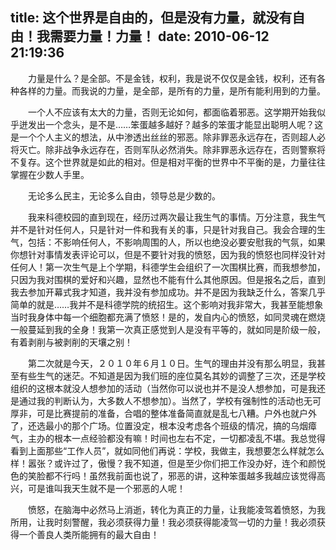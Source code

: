 title: 这个世界是自由的，但是没有力量，就没有自由！我需要力量！力量！
date: 2010-06-12 21:19:36
---

　　力量是什么？是全部。不是金钱，权利，我是说不仅仅是金钱，权利，还有各种各样的力量。而我说的力量，是全部，是所有的力量，是所有能利用到的力量。

　　一个人不应该有太大的力量，否则无论如何，都面临着邪恶。这学期开始我似乎迸发出一个念头，是不是……笨蛋越多越好？越多的笨蛋才能显出聪明人呢？这是一个个人主义的想法，从中渗透出丝丝的邪恶。除非罪恶永远存在，否则超人必将灭亡。除非战争永远存在，否则军队必然消失。除非罪恶永远存在，否则警察将不复存。这个世界就是如此的相对。但是相对平衡的世界中不平衡的是，力量往往掌握在少数人手里。

　　无论多么民主，无论多么自由，领导总是少数的。

　　我来科德校园的直到现在，经历过两次最让我生气的事情。万分注意，我生气并不是针对任何人，只是针对一件和我有关的事，只是针对我自己。我会合理的生气，包括：不影响任何人，不影响周围的人，所以也绝没必要安慰我的气氛，如果你想针对事情发表评论可以，但是不要针对我的愤怒，因为我的愤怒也同样没针对任何人！第一次生气是上个学期，科德学生会组织了一次围棋比赛，而我想参加，只因为我对围棋的爱好和兴趣，显然也不能有什么其他原因。但是报名之后，直到我去参加开幕式我才知道，我并没有参加成功。并不是因为我缺乏什么，答案几乎简单的就是……我并不是科德学院的统招生。这个影响对我非常大，我甚至能想象当时我身体中每一个细胞都充满了愤怒！是的，发自内心的愤怒，如同灵魂在燃烧一般蔓延到我的全身！我第一次真正感觉到人是没有平等的，就如同是阶级一般，有着剥削与被剥削的天壤之别！

　　第二次就是今天，２０１０年６月１０日。生气的理由并没有那么明显，我甚至有些生气的迷茫。不知道是因为我们班的座位莫名其妙的调整了三次，还是学校组织的这根本就没人想参加的活动（当然你可以说也并不是没人想参加，可是我还是通过我的判断认为，大多数人不想参加）。当然了，学校有强制性的活动也无可厚非，可是比赛提前的准备，合唱的整体准备简直就是乱七八糟。户外也就户外了，还选最小的那个广场。位置没定，根本没考虑各个班级的情况，搞的乌烟瘴气，主办的根本一点经验都没有嘛！时间也左右不定，一切都凌乱不堪。我总觉得看到上面那些“工作人员”，就如同他们再说：学校，我做主，我想要怎么样就怎么样！嚣张？或许过了，傲慢？我不知道，但是至少你们把工作没办好，连个和颜悦色的笑脸都不行吗！虽然我前面也说了，邪恶的讲，这种笨蛋越多我越应该觉得高兴，可是谁叫我天生就不是一个邪恶的人呢！

　　愤怒，在脑海中必然马上消逝，转化为真正的力量，让我能凌驾着愤怒，为我所用，让我时刻警醒，我必须获得力量！我必须获得能凌驾一切的力量！我必须获得一个善良人类所能拥有的最大自由！